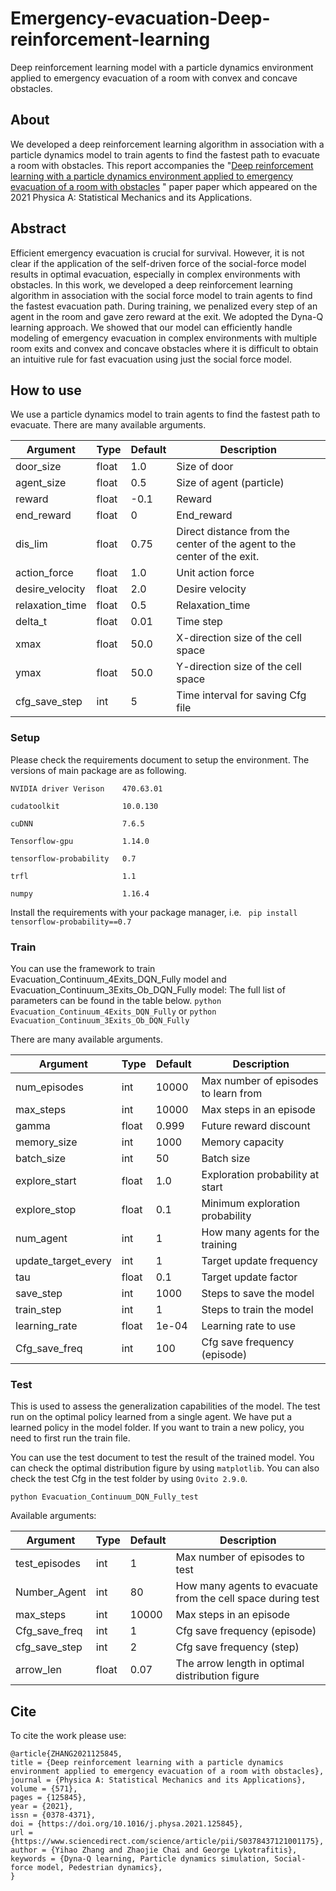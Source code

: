 # Emergency-evacuation-Deep-reinforcement-learning
Deep reinforcement learning model with a particle dynamics environment applied to emergency evacuation of a room with convex and concave obstacles.

## About
We developed a deep reinforcement learning algorithm in association with a particle dynamics model to train agents to find the fastest path to evacuate a room with obstacles. This report accompanies the 
"[Deep reinforcement learning with a particle dynamics environment applied to emergency evacuation of a room with obstacles](https://doi.org/10.1016/j.physa.2021.125845) " paper paper which appeared on the 2021 Physica A: Statistical Mechanics and its Applications.


## Abstract

Efficient emergency evacuation is crucial for survival. However, it is not clear if the application of the self-driven force of the social-force model results in optimal evacuation, especially in complex environments with obstacles. In this work, we developed a deep reinforcement learning algorithm in association with the social force model to train agents to find the fastest evacuation path. During training, we penalized every step of an agent in the room and gave zero reward at the exit. We adopted the Dyna-Q learning approach. We showed that our model can efficiently handle modeling of emergency evacuation in complex environments with multiple room exits and convex and concave obstacles where it is difficult to obtain an intuitive rule for fast evacuation using just the social force model.

## How to use

We use a particle dynamics model to train agents to find the fastest path to evacuate.
There are many available arguments.

| Argument                 | Type     | Default    | Description                                                               |
| ------------------------ | -------- | ---------- | ------------------------------------------------------------------------- |
| door_size                | float    | 1.0        | Size of door                                                              |
| agent_size               | float    | 0.5        | Size of agent (particle)                                                  |
| reward                   | float    | -0.1       | Reward                                                                    |
| end_reward               | float    | 0          | End_reward                                                                |
| dis_lim                  | float    | 0.75       | Direct distance from the center of the agent to the center of the exit.   |
| action_force             | float    | 1.0        | Unit action force                                                         |
| desire_velocity          | float    | 2.0        | Desire velocity                                                           |
| relaxation_time          | float    | 0.5        | Relaxation_time                                                           |
| delta_t                  | float    | 0.01       | Time step                                            |
| xmax                     | float    | 50.0       | X-direction size of the cell space                                        |
| ymax                     | float    | 50.0       | Y-direction size of the cell space                                        |
| cfg_save_step            | int      | 5          | Time interval for saving Cfg file                                   |



### Setup

Please check the requirements document to setup the environment. The versions of main package are as following.

`
NVIDIA driver Verison    470.63.01
`

`
cudatoolkit              10.0.130
`

`
cuDNN                    7.6.5
`

`
Tensorflow-gpu           1.14.0
`

`
tensorflow-probability   0.7
`

`
trfl                     1.1
`

`
numpy                    1.16.4
`

Install the requirements with your package manager, i.e.  ` pip install tensorflow-probability==0.7`


### Train

You can use the framework to train Evacuation_Continuum_4Exits_DQN_Fully model and Evacuation_Continuum_3Exits_Ob_DQN_Fully model:  The full list of parameters can be found in the table below.
`
python Evacuation_Continuum_4Exits_DQN_Fully
`
or
`
python Evacuation_Continuum_3Exits_Ob_DQN_Fully
`

There are many available arguments.

| Argument                 | Type     | Default    | Description                                                  |
| ------------------------ | -------- | ---------- | ------------------------------------------------------------ |
| num_episodes             | int      | 10000      | Max number of episodes to learn from                         |
| max_steps                | int      | 10000      | Max steps in an episode                                      |
| gamma                    | float    | 0.999      | Future reward discount                                       |
| memory_size              | int      | 1000       | Memory capacity                                              |
| batch_size               | int      | 50         | Batch size                                                   |
| explore_start            | float    | 1.0        | Exploration probability at start                             |
| explore_stop             | float    | 0.1        | Minimum exploration probability                              |
| num_agent                | int      | 1          | How many agents for the training                            |
| update_target_every      | int      | 1          | Target update frequency                                      |
| tau                      | float    | 0.1        | Target update factor                                         |
| save_step                | int      | 1000       | Steps to save the model                                      |
| train_step               | int      | 1          | Steps to train the model                                     |
| learning_rate            | float    | 1e-04      | Learning rate to use                                         |
| Cfg_save_freq            | int      | 100        | Cfg save frequency (episode)                                 |



### Test

This is used to assess the generalization capabilities of the model. The test run on the optimal policy learned from a single agent. We have put a learned policy in the model folder. If you want to train a new policy, you need to first run the train file.

You can use the test document to test the result of the trained model. You can check the optimal distribution figure by using `matplotlib`. You can also check the test Cfg in the test folder by using `Ovito 2.9.0`.

`python Evacuation_Continuum_DQN_Fully_test`

Available arguments:

| Argument                 | Type     | Default    | Description                                                  |
| ------------------------ | -------- | ---------- | ------------------------------------------------------------ |
| test_episodes            | int      | 1          | Max number of episodes to test                               |
| Number_Agent             | int      | 80         | How many agents to evacuate from the cell space during test  |
| max_steps                | int      | 10000      | Max steps in an episode                                      |
| Cfg_save_freq            | int      | 1          | Cfg save frequency (episode)                                 |
| cfg_save_step            | int      | 2          | Cfg save frequency (step)                                    |
| arrow_len                | float    | 0.07       | The arrow length in optimal distribution figure              |

## Cite

To cite the work please use:
```
@article{ZHANG2021125845,
title = {Deep reinforcement learning with a particle dynamics environment applied to emergency evacuation of a room with obstacles},
journal = {Physica A: Statistical Mechanics and its Applications},
volume = {571},
pages = {125845},
year = {2021},
issn = {0378-4371},
doi = {https://doi.org/10.1016/j.physa.2021.125845},
url = {https://www.sciencedirect.com/science/article/pii/S0378437121001175},
author = {Yihao Zhang and Zhaojie Chai and George Lykotrafitis},
keywords = {Dyna-Q learning, Particle dynamics simulation, Social-force model, Pedestrian dynamics},
}
```

